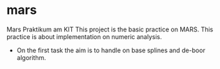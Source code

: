 # mars
Mars Praktikum am KIT 
This project is the basic practice on MARS. 
This practice is about implementation on numeric analysis. 
- On the first task the aim is to handle on base splines and de-boor algorithm. 
